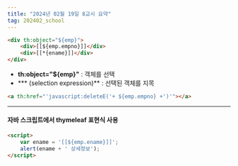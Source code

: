 ```yaml
---
title: "2024년 02월 19일 8교시 요약"
tag: 202402_school
---
```


```html
<div th:object="${emp}">
    <div>[[${emp.empno}]]</div>
    <div>[[*{ename}]]</div>
</div>
```

- **th:object="${emp}"** : 객체를 선택
- *** (selection expression)** : 선택된 객체를 지목

```html
<a th:href="'javascript:deleteE('+ ${emp.empno} +')'"></a>
```

---

#### 자바 스크립트에서 thymeleaf 표현식 사용

```html
<script>
    var ename = '[[${emp.ename}]]';
    alert(ename + ' 상세정보');
</script>
```
